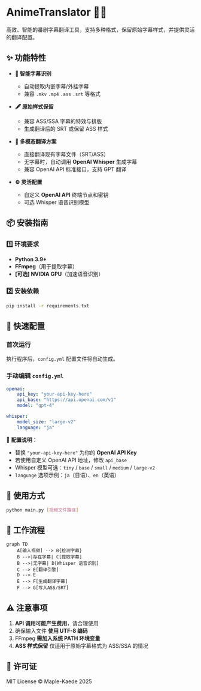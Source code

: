 # AnimeTranslator 🎥🔤  

高效、智能的番剧字幕翻译工具，支持多种格式，保留原始字幕样式，并提供灵活的翻译配置。  

## ✨ 功能特性  

- **📌 智能字幕识别**  
  - 自动提取内嵌字幕/外挂字幕  
  - 兼容 `.mkv` `.mp4` `.ass` `.srt` 等格式  

- **🖋️ 原始样式保留**  
  - 兼容 ASS/SSA 字幕的特效与排版  
  - 生成翻译后的 SRT 或保留 ASS 样式  

- **🤖 多模态翻译方案**  
  - 直接翻译现有字幕文件（SRT/ASS）  
  - 无字幕时，自动调用 **OpenAI Whisper** 生成字幕  
  - 兼容 OpenAI API 标准接口，支持 GPT 翻译  

- **⚙️ 灵活配置**  
  - 自定义 **OpenAI API** 终端节点和密钥  
  - 可选 Whisper 语音识别模型  

## 📦 安装指南  

### 1️⃣ 环境要求  

- **Python 3.9+**  
- **FFmpeg**（用于提取字幕）  
- **[可选] NVIDIA GPU**（加速语音识别）  

### 2️⃣ 安装依赖  

```bash
pip install -r requirements.txt
```

## 🚀 快速配置  

### **首次运行**  
执行程序后，`config.yml` 配置文件将自动生成。  

### **手动编辑 `config.yml`**  

```yaml
openai:
    api_key: "your-api-key-here"
    api_base: "https://api.openai.com/v1"
    model: "gpt-4"

whisper:
    model_size: "large-v2"
    language: "ja"
```

📌 **配置说明**：  
- 替换 `"your-api-key-here"` 为你的 **OpenAI API Key**  
- 若使用自定义 OpenAI API 地址，修改 `api_base`  
- Whisper 模型可选：`tiny` / `base` / `small` / `medium` / `large-v2`  
- `language` 选项示例：`ja`（日语）、`en`（英语）  

## 📜 使用方式  

```bash
python main.py [视频文件路径]
```

## 🔄 工作流程  

```mermaid
graph TD
    A[输入视频] --> B{检测字幕}
    B -->|存在字幕| C[提取字幕]
    B -->|无字幕| D[Whisper 语音识别]
    C --> E[翻译引擎]
    D --> E
    E --> F[生成翻译字幕]
    F --> G[写入ASS/SRT]
```

## ⚠️ 注意事项  

1. **API 调用可能产生费用**，请合理使用  
2. 确保输入文件 **使用 UTF-8 编码**  
3. FFmpeg **需加入系统 PATH 环境变量**  
4. **ASS 样式保留** 仅适用于原始字幕格式为 ASS/SSA 的情况  

## 📜 许可证  

MIT License © Maple-Kaede 2025  